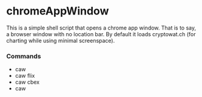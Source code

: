 # chromeAppWindow

This is a simple shell script that opens a chrome app window. That is to say, a browser window with no location bar. By default it loads cryptowat.ch (for charting while using minimal screenspace). 

### Commands
- caw
- caw flix
- caw cbex
- caw <anyWebAddress>
